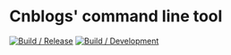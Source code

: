 # Cnblogs' command line tool

[![Build / Release](https://github.com/cnblogs/cli/actions/workflows/build-release.yml/badge.svg)](https://github.com/cnblogs/cli/actions/workflows/build-release.yml)
[![Build / Development](https://github.com/cnblogs/cli/actions/workflows/build-dev.yml/badge.svg)](https://github.com/cnblogs/cli/actions/workflows/build-dev.yml)
